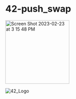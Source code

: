 # 42-push_swap

<img width="199" alt="Screen Shot 2023-02-23 at 3 15 48 PM" src="https://github.com/myagjz/42-push_swap/assets/112881823/246a4c21-a780-4f10-a98e-e7d4f1e09be4">


![42_Logo](https://github.com/myagjz/42-push_swap/assets/112881823/7034ea19-96d5-4723-b674-3f079579a0eb)
